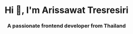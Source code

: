 <h1 align="center">Hi 👋, I'm Arissawat Tresresiri</h1>
<h3 align="center">A passionate frontend developer from Thailand</h3>
